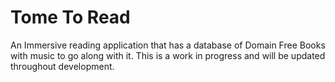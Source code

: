 # Tome To Read
An Immersive reading application that has a database of Domain Free Books with music to go along with it. This is a work in progress and will be updated throughout development.
